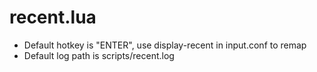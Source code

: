 # recent.lua
* Default hotkey is "ENTER", use display-recent in input.conf to remap
* Default log path is scripts/recent.log
